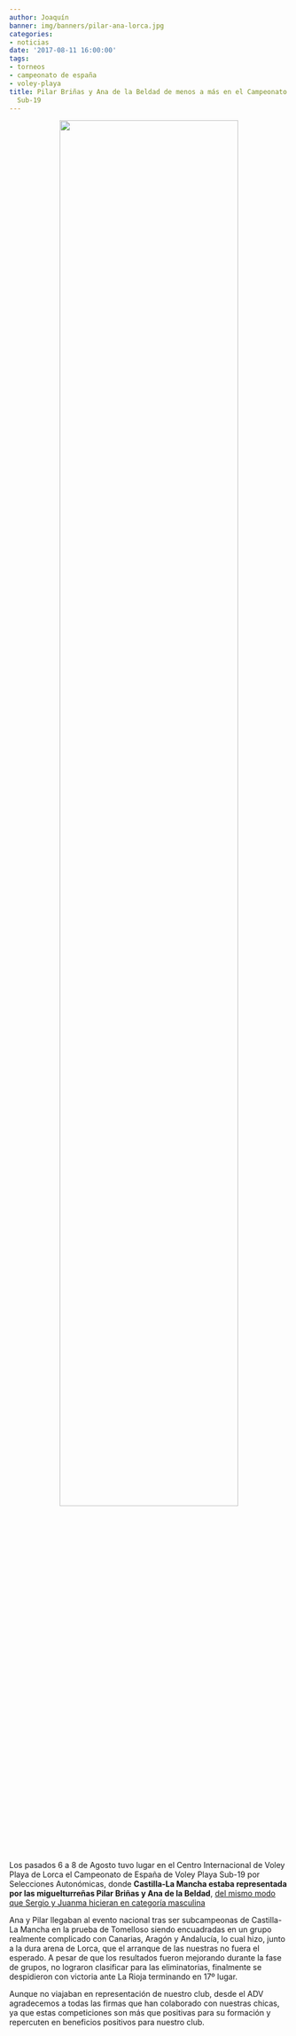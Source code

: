```yaml
---
author: Joaquín
banner: img/banners/pilar-ana-lorca.jpg
categories:
- noticias
date: '2017-08-11 16:00:00'
tags:
- torneos
- campeonato de españa
- voley-playa
title: Pilar Briñas y Ana de la Beldad de menos a más en el Campeonato de España
  Sub-19
---
```



<center>
	<a target="photo" href="http://www.advmiguelturra.org/img/banners/pilar-ana-lorca.jpg">
	<img width="80%" align="center" src="http://www.advmiguelturra.org/img/banners/pilar-ana-lorca.jpg"/>
	</a>
</center>

Los pasados 6 a 8 de Agosto tuvo lugar en el Centro Internacional de
Voley Playa de Lorca el Campeonato de España de Voley Playa Sub-19 por
Selecciones Autonómicas, donde **Castilla-La Mancha estaba
representada por las miguelturreñas Pilar Briñas y Ana de la
Beldad**,
[del mismo modo que Sergio y Juanma hicieran en categoría masculina](http://www.advmiguelturra.org/blog/2017/08/04/experiencia-juanma-sergio-lorca/)

Ana y Pilar llegaban al evento nacional tras ser subcampeonas de
Castilla-La Mancha en la prueba de Tomelloso siendo encuadradas en un
grupo realmente complicado con Canarias, Aragón y Andalucía, lo cual
hizo, junto a la dura arena de Lorca, que el arranque de las nuestras
no fuera el esperado. A pesar de que los resultados fueron mejorando
durante la fase de grupos, no lograron clasificar para las
eliminatorias, finalmente se despidieron con victoria ante La Rioja
terminando en 17º lugar.

Aunque no viajaban en representación de nuestro club, desde el ADV
agradecemos a todas las firmas que han colaborado con nuestras chicas,
ya que estas competiciones son más que positivas para su formación y
repercuten en beneficios positivos para nuestro club.
